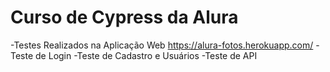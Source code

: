 # Curso de Cypress da Alura
-Testes Realizados na Aplicação Web https://alura-fotos.herokuapp.com/
-Teste de Login
-Teste de Cadastro e Usuários
-Teste de API
